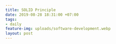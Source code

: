 ```yaml
---
title: SOLID Principle
date: 2019-08-28 18:31:00 +07:00
tags:
- daily
feature-img: uploads/software-development.webp
layout: post
---
```



